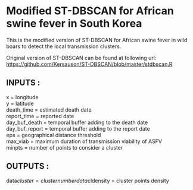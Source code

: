 # Modified ST-DBSCAN for African swine fever in South Korea
This is the modified version of ST-DBSCAN for African swine fever in wild boars to detect the local transmission clusters.

Original version of ST-DBSCAN can be found at following url:
https://github.com/Kersauson/ST-DBSCAN/blob/master/stdbscan.R

## INPUTS :
 x = longitude                                                                    
 y = latitude                                                                     
 death_time = estimated death date                                                
 report_time = reported date                                                      
 day_buf_death = temporal buffer adding to the death date                         
 day_buf_report = temporal buffer adding to the report date                       
 eps = geographical distance threshold                                            
 max_viab = maximum duration of transmission viability of ASFV                    
 minpts = number of points to consider a cluster                       

## OUTPUTS :
 data$cluster = cluster number
 data$cldensity = cluster points density




